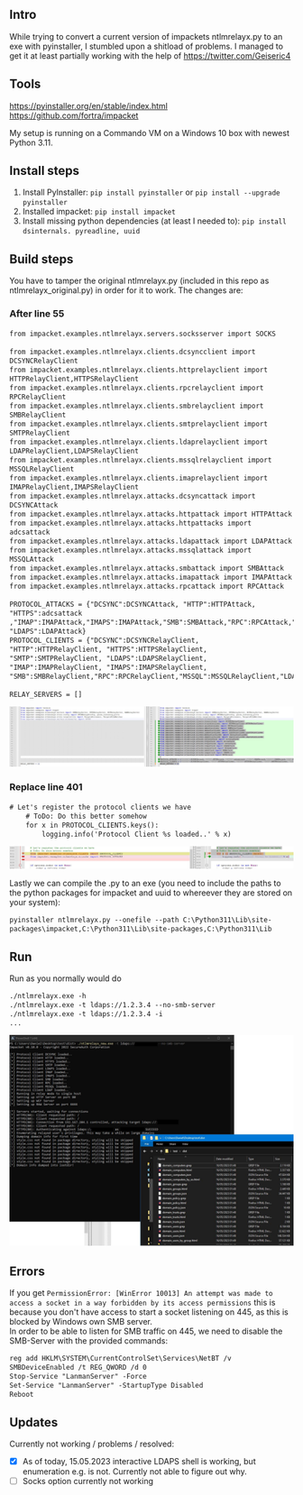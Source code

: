 ## Intro
While trying to convert a current version of impackets ntlmrelayx.py to an exe with pyinstaller, I stumbled upon a shitload of problems.
I managed to get it at least partially working with the help of https://twitter.com/Geiseric4

## Tools
https://pyinstaller.org/en/stable/index.html  
https://github.com/fortra/impacket

My setup is running on a Commando VM on a Windows 10 box with newest Python 3.11.  

## Install steps
1. Install PyInstaller:
  ``pip install pyinstaller`` or ``pip install --upgrade pyinstaller``
2. Installed impacket:
  ``pip install impacket``
3. Install missing python dependencies (at least I needed to):
  ``pip install dsinternals. pyreadline, uuid``
  
## Build steps
You have to tamper the original ntlmrelayx.py (included in this repo as ntlmrelayx_original.py) in order for it to work.
The changes are:

### After line 55
```
from impacket.examples.ntlmrelayx.servers.socksserver import SOCKS

from impacket.examples.ntlmrelayx.clients.dcsyncclient import DCSYNCRelayClient
from impacket.examples.ntlmrelayx.clients.httprelayclient import HTTPRelayClient,HTTPSRelayClient
from impacket.examples.ntlmrelayx.clients.rpcrelayclient import RPCRelayClient
from impacket.examples.ntlmrelayx.clients.smbrelayclient import SMBRelayClient
from impacket.examples.ntlmrelayx.clients.smtprelayclient import SMTPRelayClient
from impacket.examples.ntlmrelayx.clients.ldaprelayclient import LDAPRelayClient,LDAPSRelayClient
from impacket.examples.ntlmrelayx.clients.mssqlrelayclient import MSSQLRelayClient
from impacket.examples.ntlmrelayx.clients.imaprelayclient import IMAPRelayClient,IMAPSRelayClient
from impacket.examples.ntlmrelayx.attacks.dcsyncattack import DCSYNCAttack
from impacket.examples.ntlmrelayx.attacks.httpattack import HTTPAttack
from impacket.examples.ntlmrelayx.attacks.httpattacks import adcsattack
from impacket.examples.ntlmrelayx.attacks.ldapattack import LDAPAttack
from impacket.examples.ntlmrelayx.attacks.mssqlattack import MSSQLAttack
from impacket.examples.ntlmrelayx.attacks.smbattack import SMBAttack
from impacket.examples.ntlmrelayx.attacks.imapattack import IMAPAttack
from impacket.examples.ntlmrelayx.attacks.rpcattack import RPCAttack

PROTOCOL_ATTACKS = {"DCSYNC":DCSYNCAttack, "HTTP":HTTPAttack, "HTTPS":adcsattack ,"IMAP":IMAPAttack,"IMAPS":IMAPAttack,"SMB":SMBAttack,"RPC":RPCAttack,"MSSQL":MSSQLAttack,"LDAP":LDAPAttack, "LDAPS":LDAPAttack}
PROTOCOL_CLIENTS = {"DCSYNC":DCSYNCRelayClient, "HTTP":HTTPRelayClient, "HTTPS":HTTPSRelayClient, "SMTP":SMTPRelayClient, "LDAPS":LDAPSRelayClient, "IMAP":IMAPRelayClient, "IMAPS":IMAPSRelayClient, "SMB":SMBRelayClient,"RPC":RPCRelayClient,"MSSQL":MSSQLRelayClient,"LDAP":LDAPRelayClient}

RELAY_SERVERS = []
```
![](image.jpg)  

### Replace line 401
```
# Let's register the protocol clients we have
    # ToDo: Do this better somehow
    for x in PROTOCOL_CLIENTS.keys():
        logging.info('Protocol Client %s loaded..' % x)
```
![](image1.jpg)  

Lastly we can compile the .py to an exe (you need to include the paths to the python packages for impacket and uuid to whereever they are stored on your system):  
```
pyinstaller ntlmrelayx.py --onefile --path C:\Python311\Lib\site-packages\impacket,C:\Python311\Lib\site-packages,C:\Python311\Lib
```

## Run

Run as you normally would do  

```
./ntlmrelayx.exe -h
./ntlmrelayx.exe -t ldaps://1.2.3.4 --no-smb-server
./ntlmrelayx.exe -t ldaps://1.2.3.4 -i
...
```

![](image2.jpg) 

## Errors  

If you get ``PermissionError: [WinError 10013] An attempt was made to access a socket in a way forbidden by its access permissions`` this is because you don't have access to start a socket listening on 445, as this is blocked by Windows own SMB server.  
In order to be able to listen for SMB traffic on 445, we need to disable the SMB-Server with the provided commands:  
```
reg add HKLM\SYSTEM\CurrentControlSet\Services\NetBT /v SMBDeviceEnabled /t REG_QWORD /d 0  
Stop-Service "LanmanServer" -Force
Set-Service "LanmanServer" -StartupType Disabled
Reboot  
```  

## Updates  

Currently not working / problems / resolved:  
- [x] As of today, 15.05.2023 interactive LDAPS shell is working, but enumeration e.g. is not. Currently not able to figure out why.  
- [ ] Socks option currently not working  
